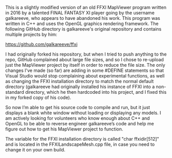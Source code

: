 This is a slightly modified version of an old FFXI MapViewer program written in 2016 by a talented FINAL FANTASY XI player going by the username galkareeve, who appears to have abandoned his work. This program was written in C++ and uses the OpenGL graphics rendering framework. The following GitHub directory is galkareeve's original repository and contains multiple projects by him:

https://github.com/galkareeve/ffxi

I had originally forked his repository, but when I tried to push anything to the repo, GitHub complained about large file sizes, and so I chose to re-upload just the MapViewer project by itself in order to reduce the file size. The only changes I've made (so far) are adding in some #DEFINE statements so that Visual Studio would stop complaining about experimental functions, as well as changing the FFXI installation directory to match the normal default directory (galkareeve had originally installed his instance of FFXI into a non-standard directory, which he then hardcoded into his project, and I fixed this in my forked copy of his code). 

So now I’m able to get his source code to compile and run, but it just displays a blank white window without loading or displaying any models. I am actively looking for volunteers who know enough about C++ and OpenGL to be able to reverse engineer galkareeve’s code and help me figure out how to get his MapViewer project to function.

The variable for the FFXI installation directory is called "char ffxidir[512]" and is located in the FFXILandscapeMesh.cpp file, in case you need to change it on your own build.
